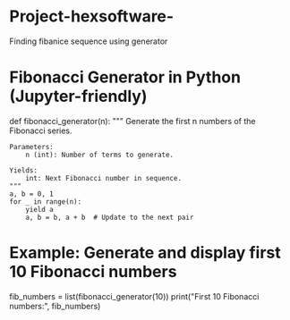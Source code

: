 # Project-hexsoftware-
Finding fibanice sequence using generator
# Fibonacci Generator in Python (Jupyter-friendly)

def fibonacci_generator(n):
    """
    Generate the first n numbers of the Fibonacci series.
    
    Parameters:
        n (int): Number of terms to generate.
    
    Yields:
        int: Next Fibonacci number in sequence.
    """
    a, b = 0, 1
    for _ in range(n):
        yield a
        a, b = b, a + b  # Update to the next pair

# Example: Generate and display first 10 Fibonacci numbers
fib_numbers = list(fibonacci_generator(10))
print("First 10 Fibonacci numbers:", fib_numbers)
